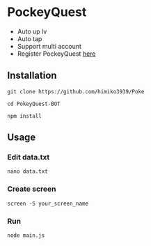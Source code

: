# PockeyQuest

- Auto up lv
- Auto tap
- Support multi account
- Register PockeyQuest [here](https://t.me/pokequest_bot/app?startapp=yvM4U7Npzm)

## Installation
```
git clone https://github.com/himiko3939/Poke
```
```
cd PokeyQuest-BOT
```
```
npm install
```
## Usage
### Edit data.txt
```
nano data.txt
```
### Create screen
```
screen -S your_screen_name
```
### Run
```
node main.js
```
